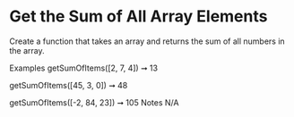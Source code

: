 # Get the Sum of All Array Elements

Create a function that takes an array and returns the sum of all numbers in the array.

Examples
getSumOfItems([2, 7, 4]) ➞ 13

getSumOfItems([45, 3, 0]) ➞ 48

getSumOfItems([-2, 84, 23]) ➞ 105
Notes
N/A
